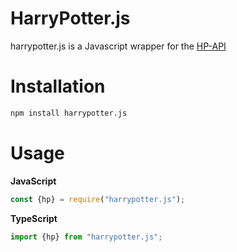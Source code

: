# HarryPotter.js
harrypotter.js is a Javascript wrapper for the [HP-API](https://hp-api.herokuapp.com)
 
# Installation
```bash
npm install harrypotter.js
```

# Usage
**JavaScript**
```javascript
const {hp} = require("harrypotter.js");
```
**TypeScript**
```typescript
import {hp} from "harrypotter.js";
```
